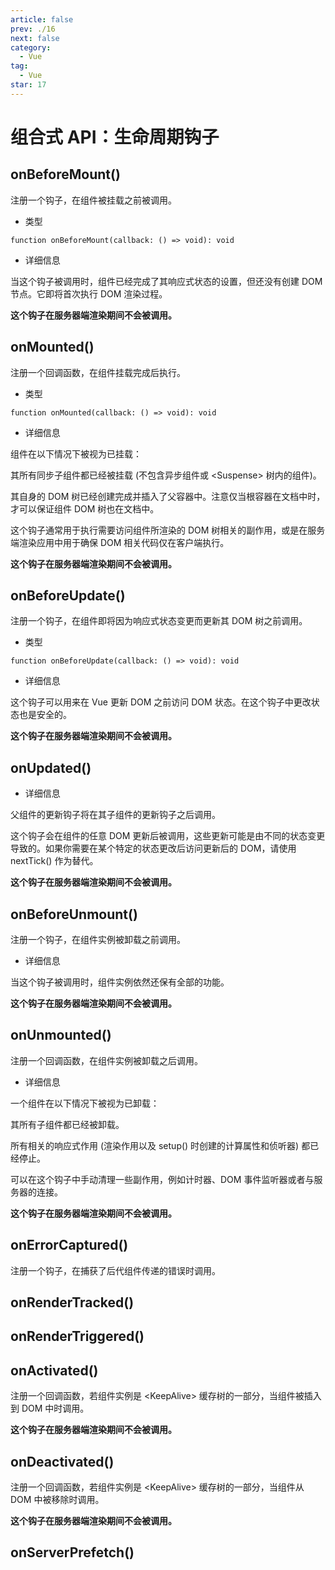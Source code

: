 ```yaml
---
article: false
prev: ./16
next: false
category:
  - Vue
tag:
  - Vue
star: 17
---
```


# 组合式 API：生命周期钩子

## onBeforeMount()

注册一个钩子，在组件被挂载之前被调用。

- 类型

```js:no-line-numbers
function onBeforeMount(callback: () => void): void
```

- 详细信息

当这个钩子被调用时，组件已经完成了其响应式状态的设置，但还没有创建 DOM 节点。它即将首次执行 DOM 渲染过程。

**这个钩子在服务器端渲染期间不会被调用。**

## onMounted()

注册一个回调函数，在组件挂载完成后执行。

- 类型

```js:no-line-numbers
function onMounted(callback: () => void): void
```

- 详细信息

组件在以下情况下被视为已挂载：

其所有同步子组件都已经被挂载 (不包含异步组件或 \<Suspense\> 树内的组件)。

其自身的 DOM 树已经创建完成并插入了父容器中。注意仅当根容器在文档中时，才可以保证组件 DOM 树也在文档中。

这个钩子通常用于执行需要访问组件所渲染的 DOM 树相关的副作用，或是在服务端渲染应用中用于确保 DOM 相关代码仅在客户端执行。

**这个钩子在服务器端渲染期间不会被调用。**

## onBeforeUpdate()

注册一个钩子，在组件即将因为响应式状态变更而更新其 DOM 树之前调用。

- 类型

```js:no-line-numbers
function onBeforeUpdate(callback: () => void): void
```

- 详细信息

这个钩子可以用来在 Vue 更新 DOM 之前访问 DOM 状态。在这个钩子中更改状态也是安全的。

**这个钩子在服务器端渲染期间不会被调用。**

## onUpdated()

- 详细信息

父组件的更新钩子将在其子组件的更新钩子之后调用。

这个钩子会在组件的任意 DOM 更新后被调用，这些更新可能是由不同的状态变更导致的。如果你需要在某个特定的状态更改后访问更新后的 DOM，请使用 nextTick() 作为替代。

**这个钩子在服务器端渲染期间不会被调用。**

## onBeforeUnmount()

注册一个钩子，在组件实例被卸载之前调用。

- 详细信息

当这个钩子被调用时，组件实例依然还保有全部的功能。

**这个钩子在服务器端渲染期间不会被调用。**

## onUnmounted()

注册一个回调函数，在组件实例被卸载之后调用。

- 详细信息

一个组件在以下情况下被视为已卸载：

其所有子组件都已经被卸载。

所有相关的响应式作用 (渲染作用以及 setup() 时创建的计算属性和侦听器) 都已经停止。

可以在这个钩子中手动清理一些副作用，例如计时器、DOM 事件监听器或者与服务器的连接。

**这个钩子在服务器端渲染期间不会被调用。**

## onErrorCaptured()

注册一个钩子，在捕获了后代组件传递的错误时调用。

## onRenderTracked()

<Badge text="Dev only" type="tip" />

## onRenderTriggered()

<Badge text="Dev only" type="tip" />

## onActivated()

注册一个回调函数，若组件实例是 \<KeepAlive\> 缓存树的一部分，当组件被插入到 DOM 中时调用。

**这个钩子在服务器端渲染期间不会被调用。**

## onDeactivated()

注册一个回调函数，若组件实例是 \<KeepAlive\> 缓存树的一部分，当组件从 DOM 中被移除时调用。

**这个钩子在服务器端渲染期间不会被调用。**

## onServerPrefetch()

<Badge text="SSR only" type="tip" />
